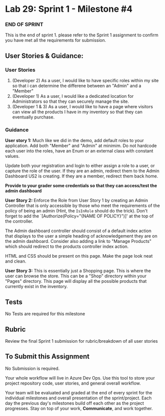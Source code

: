 # Lab 29: Sprint 1 - Milestone #4


### END OF SPRINT
This is the end of sprint 1. please refer to the Sprint 1 assignment to confirm you have met all the requirements for submission. 

## User Stories & Guidance:

### User Stories

1. (Developer 2) As a user, I would like to have specific roles within my site so that i can determine the differene between an "Admin" and a "Member"
2. (Developer 1)  As a user, I would like a dedicated location for Administrators so that they can securely manage the site. 
3. (Developer 1 & 3) As a user, I would like to have a page where visitors can view all the products I have in my inventory so that they can eventually purchase. 

### Guidance

**User story 1:** Much like we did in the demo, add default roles to your application. Add both "Member" and "Admin" at minimim. 
Do not hardcode each user into the roles, have an Enum or an external class with constant values. 

Update both your registration and login to either assign a role to a user, or capture the role of the user. If 
they are an admin, redirect them to the Admin Dashboard US2 is creating. If they are a member, redirect them 
back home. 

**Provide to your grader some credentials so that they can access/test the admin dashboard**

**User Story 2:** Enforce the Role from User Story 1 by creating an Admin Controller that is only accessible by those who meet the requirements of the policy of being an admin (Hint, the `IsInRole` should do the trick).
Don't forget to add the `[Authorize(Policy="{NAME OF POLICY}")]' at the top of the controller. 

The Admin dashboard controller should consist of a default index action that displays to the user a simple heading of acknowledgement they are on the admin dashboard. Consider also adding a link to "Manage Products" which should redirect to the products controller index action.

HTML and CSS should be present on this page. Make the page look neat and clean. 

**User Story 3:** This is essentially just a Shopping page. This is where the user can browse the store. 
This can be a "Shop" directory within your "Pages" directory. This page will display all the possible products 
that currently exist in the inventory.


## Tests
No Tests are required for this milestone

## Rubric
Review the final Sprint 1 submission for rubric/breakdown of all user stories

## To Submit this Assignment

No Submission is required. 

Your whole workflow will live in Azure Dev Ops. Use this tool to store your project repository code, user stories, and general overall workflow. 

Your team will be evaluated and graded at the end of every sprint for the individual milestones and overall presentation of the sprint/project. Each day the previous day's milestones build off each other as the project progresses. Stay on top of your work, **Communicate**, and work together. 